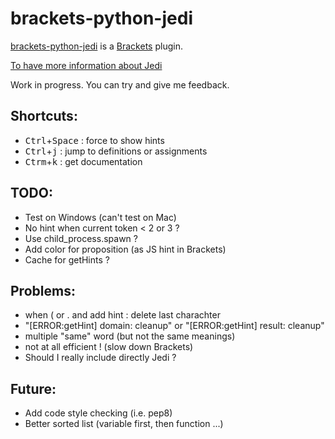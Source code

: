 brackets-python-jedi
========================

[brackets-python-jedi](https://github.com/bnogaret/brackets-python-jedi) is a [Brackets](http://brackets.io/) plugin.


[To have more information about Jedi](http://jedi.jedidjah.ch/en/latest/)

Work in progress. You can try and give me feedback.


## Shortcuts:
* <kbd>Ctrl</kbd>+<kbd>Space</kbd> : force to show hints
* <kbd>Ctrl</kbd>+<kbd>j</kbd> : jump to definitions or assignments
* <kbd>Ctrm</kbd>+<kbd>k</kbd> : get documentation


## TODO:
* Test on Windows (can't test on Mac)
* No hint when current token < 2 or 3 ?
* Use child_process.spawn ?
* Add color for proposition (as JS hint in Brackets)
* Cache for getHints ?


## Problems:
* when ( or . and add hint : delete last charachter
* "[ERROR:getHint] domain:  cleanup" or "[ERROR:getHint] result:  cleanup"
* multiple "same" word (but not the same meanings)
* not at all efficient ! (slow down Brackets)
* Should I really include directly Jedi ?


## Future:
* Add code style checking (i.e. pep8)
* Better sorted list (variable first, then function ...)